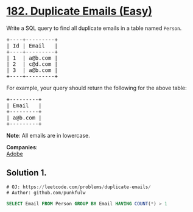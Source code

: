 # [182. Duplicate Emails (Easy)](https://leetcode.com/problems/duplicate-emails/)

<p>Write a SQL query to find all duplicate emails in a table named <code>Person</code>.</p>

<pre>+----+---------+
| Id | Email   |
+----+---------+
| 1  | a@b.com |
| 2  | c@d.com |
| 3  | a@b.com |
+----+---------+
</pre>

<p>For example, your query should return the following for the above table:</p>

<pre>+---------+
| Email   |
+---------+
| a@b.com |
+---------+
</pre>

<p><strong>Note</strong>: All emails are in lowercase.</p>


**Companies**:  
[Adobe](https://leetcode.com/company/adobe)

## Solution 1.

```sql
# OJ: https://leetcode.com/problems/duplicate-emails/
# Author: github.com/punkfulw

SELECT Email FROM Person GROUP BY Email HAVING COUNT(*) > 1
```

